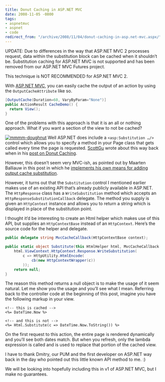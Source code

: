 ```yaml
---
title: Donut Caching in ASP.NET MVC
date: 2008-11-05 -0800
tags:
- aspnetmvc
- aspnet
- code
redirect_from: "/archive/2008/11/04/donut-caching-in-asp.net-mvc.aspx/"
---
```


UPDATE: Due to differences in the way that ASP.NET MVC 2 processes
request, data within the substitution block can be cached when it
shouldn’t be. Substitution caching for ASP.NET MVC is not supported and
has been removed from our ASP.NET MVC Futures project.

This technique is NOT RECOMMENDED for ASP.NET MVC 2.

With [ASP.NET MVC](http://asp.net/mvc "ASP.NET MVC Website"), you can
easily cache the output of an action by using the `OutputCacheAttribute`
like so.

```csharp
[OutputCache(Duration=60, VaryByParam="None")]
public ActionResult CacheDemo() {
  return View();
}
```

One of the problems with this approach is that it is an all or nothing
approach. What if you want a section of the view to not be cached?

[![mmmm-doughnut](https://haacked.com/images/haacked_com/WindowsLiveWriter/DonutCachinginASP.NETMVC_E52F/mmmm-doughnut_thumb.jpg "mmmm-doughnut")](https://haacked.com/images/haacked_com/WindowsLiveWriter/DonutCachinginASP.NETMVC_E52F/mmmm-doughnut_2.jpg)
Well ASP.NET does include a `<asp:Substitution …/>` control which allows
you to specify a method in your Page class that gets called every time
the page is requested.
[ScottGu](http://weblogs.asp.net/scottgu/ "Scott Guthrie") wrote about
this way back when in his [post on Donut
Caching](http://weblogs.asp.net/scottgu/archive/2006/11/28/tip-trick-implement-donut-caching-with-the-asp-net-2-0-output-cache-substitution-feature.aspx "Donut Caching").

However, this doesn’t seem very MVC-ish, as pointed out by Maarten
Balliauw in this post in which he [implements his own means for adding
output cache
substitution](http://blog.maartenballiauw.be/post/2008/07/01/Extending-ASPNET-MVC-OutputCache-ActionFilterAttribute-Adding-substitution.aspx "Adding ASP.NET MVC OutputCache Subsitution").

However, it turns out that the `Substitution` control I mentioned
earlier makes use of an existing API that’s already publicly available
in ASP.NET. The `HttpResponse` class has a `WriteSubstitution` method
which accepts an `HttpResponseSubstitutionCallback` delegate. The method
you supply is given an `HttpContext` instance and allows you to return a
string which is displayed in place of the substitution point.

I thought it’d be interesting to create an Html helper which makes use
of this API, but supplies an `HttpContextBase` instead of an
`HttpContext`. Here’s the source code for the helper and delegate.

```csharp
public delegate string MvcCacheCallback(HttpContextBase context);

public static object Substitute(this HtmlHelper html, MvcCacheCallback cb) {
    html.ViewContext.HttpContext.Response.WriteSubstitution(
        c => HttpUtility.HtmlEncode(
            cb(new HttpContextWrapper(c))
        ));
    return null;
}
```

The reason this method returns a null object is to make the usage of it
seem natural. Let me show you the usage and you’ll see what I mean.
Referring back to the controller code at the beginning of this post,
imagine you have the following markup in your view.

```aspx-cs
<!-- this is cached -->
<%= DateTime.Now %>

<!-- and this is not -->
<%= Html.Substitute(c => DateTime.Now.ToString()) %>
```

On the first request to this action, the entire page is rendered
dynamically and you’ll see both dates match. But when you refresh, only
the lambda expression is called and is used to replace that portion of
the cached view.

I have to thank Dmitry, our PUM and the first developer on ASP.NET way
back in the day who pointed out this little known API method to me. :)

We will be looking into hopefully including this in v1 of ASP.NET MVC,
but I make no guarantees.

